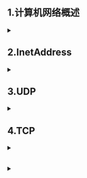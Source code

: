## 1.计算机网络概述

<details>
<summary> </summary>

> https://blog.csdn.net/Royalic/article/details/119985591
  


</details>

## 2.InetAddress

<details>
<summary> </summary>

- 代表ip地址

**常用方法**
![](/img/JavaSE/InetAddress_API.png)


</details>

## 3.UDP

<details>
<summary> </summary>

- 特点：无连接、不可靠通信
- 不事先建立连接，数据按照包发，一包数据包含：自己的IP、程序端口、目的地IP\程序端口和数据等(限制在64kb以内)
- 发送方不管对方是否在线，数据丢失也不管。也不返回确认，故不可靠
- 优点：通信效率高，适合语音通话、视频直播等情景


</details>

## 4.TCP

<details>
<summary> </summary>

- 特点：面向连接、可靠通信
- TCP最终目的是要保证在不可靠的信道上实现可靠的传输
  - 三个步骤实现可靠传输：三次握手建立连接，传输数据进行确认，四次挥手断开连接

</details>

## 

<details>
<summary> </summary>


</details>
